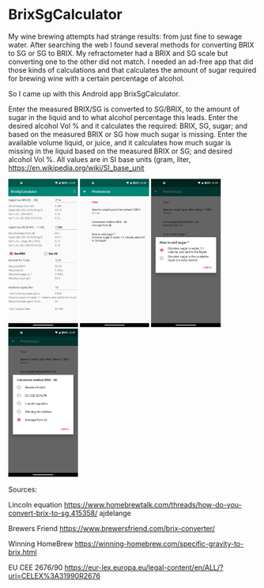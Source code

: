 # BrixSgCalculator

My wine brewing attempts had strange results: from just fine to sewage water.
After searching the web I found several methods for converting BRIX to SG or SG to BRIX.
My refractometer had a BRIX and SG scale but converting one to the other did not match.
I needed an ad-free app that did those kinds of calculations and
that calculates the amount of sugar required for brewing wine with a certain percentage of alcohol.

So I came up with this Android app BrixSgCalculator.

Enter the measured BRIX/SG is converted to SG/BRIX, to the amount of sugar in the liquid and to what alcohol percentage this leads.
Enter the desired alcohol Vol % and it calculates the required: BRIX, SG, sugar; and based on the measured BRIX or SG how much sugar is missing.
Enter the available volume liquid, or juice, and it calculates how much sugar is missing in the liquid based on the measured BRIX or SG; and desired alcohol Vol %.
All values are in SI base units (gram, liter,  https://en.wikipedia.org/wiki/SI_base_unit

<img src="Screenshots/main.png" height="300" alt="Screenshot" /> <img src="Screenshots/prefs.png" height="300" alt="Screenshot"/> <img src="Screenshots/sugar.png" height="300" alt="Screenshot"/> <img src="Screenshots/conv.png" height="300" alt="Screenshot"/>


Sources:

 Lincoln equation   https://www.homebrewtalk.com/threads/how-do-you-convert-brix-to-sg.415358/   ajdelange

 Brewers Friend     https://www.brewersfriend.com/brix-converter/

 Winning HomeBrew   https://winning-homebrew.com/specific-gravity-to-brix.html

 EU CEE 2676/90     https://eur-lex.europa.eu/legal-content/en/ALL/?uri=CELEX%3A31990R2676




